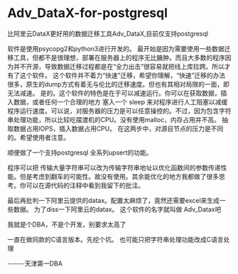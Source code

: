 # Adv_DataX-for-postgresql
比阿里云DataX更好用的数据迁移工具Adv_DataX,目前仅支持postgresql

软件是使用psycopg2和python3进行开发的。
最开始是因为需要使用一些数据迁移工具，但都不是很理想，部署在服务器上的程序无比臃肿。而且大多数的程序因为并不开源，导致数据迁移过程都是在“全力出击”很容易就把线上库拉跨。所以才有了这个软件。
这个软件并不着力“快速”迁移，希望你理解，“快速”迁移的办法很多，原生的dump方式有着无与伦比的迁移速度。但也有其相对局限的一面，即无法减速。
是的。这个软件的特色是在于可以减速运行。你可以在获取数据，插入数据，或者任何一个合理的地方 塞入一个 sleep 来对程序进行人工阻塞以减缓程序运行速度。可以说，对服务器的压力是可以任意操控的。不过，因为包含字符串处理功能，所以比较吃摆渡机的CPU。没有使用malloc，内存占用并不高。
抽取数据占用IOPS，插入数据占用CPU。 在这两步中，对源目节点的压力是不同的。希望使用者注意。

顺便做了一个支持postgresql 全系列upsert的功能。

程序可以把 传输大量字符串可以改为传输字符串地址以优化函数间的参数传递性能。但是考虑到翻车的可能性。故没有使用。其余能优化的地方我都做了很多思考。你可以在源代码的注释中看到我留下的批注。

最后再批判一下阿里云提供的datax。配置太麻烦了，竟然还需要excel来生成一些数据。
为了diss一下阿里云的datax。
这个软件的名字就叫做  Adv_Datax吧

我就是个DBA，不是个开发，别要求太高了

一直在做同款的C语言版本。先挖个坑。
也可能只把字符串处理功能改成C语言处理

------天津第一DBA


